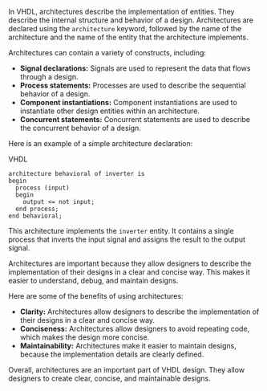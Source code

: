 In VHDL, architectures describe the implementation of entities. They describe the internal structure and behavior of a design. Architectures are declared using the `architecture` keyword, followed by the name of the architecture and the name of the entity that the architecture implements.

Architectures can contain a variety of constructs, including:

- **Signal declarations:** Signals are used to represent the data that flows through a design.
- **Process statements:** Processes are used to describe the sequential behavior of a design.
- **Component instantiations:** Component instantiations are used to instantiate other design entities within an architecture.
- **Concurrent statements:** Concurrent statements are used to describe the concurrent behavior of a design.

Here is an example of a simple architecture declaration:

VHDL

```
architecture behavioral of inverter is
begin
  process (input)
  begin
    output <= not input;
  end process;
end behavioral;
```

This architecture implements the `inverter` entity. It contains a single process that inverts the input signal and assigns the result to the output signal.

Architectures are important because they allow designers to describe the implementation of their designs in a clear and concise way. This makes it easier to understand, debug, and maintain designs.

Here are some of the benefits of using architectures:

- **Clarity:** Architectures allow designers to describe the implementation of their designs in a clear and concise way.
- **Conciseness:** Architectures allow designers to avoid repeating code, which makes the design more concise.
- **Maintainability:** Architectures make it easier to maintain designs, because the implementation details are clearly defined.

Overall, architectures are an important part of VHDL design. They allow designers to create clear, concise, and maintainable designs.